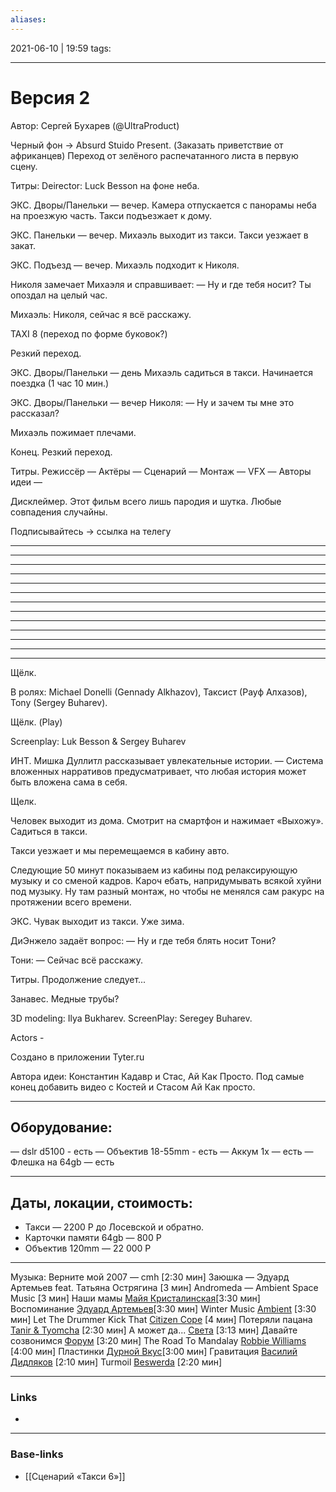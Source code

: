```yaml
---
aliases:
---
```

2021-06-10 | 19:59
tags: 
___

# Версия 2

Автор: Сергей Бухарев (@UltraProduct)

Черный фон -> Absurd Stuido Present. (Заказать приветствие от африканцев)
Переход от зелёного распечатанного листа в первую сцену.

Титры: Deirector: Luck Besson на фоне неба.

ЭКС. Дворы/Панельки — вечер.
Камера отпускается с панорамы неба на проезжую часть. Такси подъезжает к дому.

ЭКС. Панельки — вечер.
Михаэль выходит из такси. Такси уезжает в закат.

ЭКС. Подъезд — вечер.
Михаэль подходит к Николя.

Николя замечает Михаэля и справшивает:
— Ну и где тебя носит? Ты опоздал на целый час.

Михаэль:
Николя, сейчас я всё расскажу.

TAXI 8
(переход по форме буковок?)

Резкий переход.

ЭКС. Дворы/Панельки — день
Михаэль садиться в такси. Начинается поездка (1 час 10 мин.) 

ЭКС. Дворы/Панельки — вечер
Николя: — Ну и зачем ты мне это рассказал?

Михаэль пожимает плечами.

Конец. Резкий переход.

Титры.
Режиссёр — 
Актёры — 
Сценарий — 
Монтаж — 
VFX — 
Авторы идеи — 

Дисклеймер. Этот фильм всего лишь пародия и шутка. Любые совпадения случайны.

Подписывайтесь -> ссылка на телегу

-------
-------
-------
--------------
--------------
--------------
--------------
--------------
--------------
--------------
--------------
--------------
-------

Щёлк.

В ролях: Michael Donelli (Gennady Alkhazov), Таксист (Рауф Алхазов), Tony (Sergey Buharev).

Щёлк. (Play)

Screenplay: Luk Besson & Sergey Buharev

ИНТ. Мишка Дуллитл рассказывает увлекательные истории.
— Система вложенных нарративов предусматривает, что любая история может быть вложена сама в себя. 

Щелк.

Человек выходит из дома. Смотрит на смартфон и нажимает «Выхожу». Садиться в такси.

Такси уезжает и мы перемещаемся в кабину авто.

Следующие 50 минут показываем из кабины под релаксирующую музыку и со сменой кадров. Кароч ебать, напридумывать всякой хуйни под музыку. Ну там разный монтаж, но чтобы не менялся сам ракурс на протяжении всего времени.

ЭКС. Чувак выходит из такси. Уже зима.

ДиЭнжело задаёт вопрос:
— Ну и где тебя блять носит Тони?

Тони:
— Сейчас всё расскажу.

Титры. Продолжение следует...

 Занавес. Медные трубы?

3D modeling: Ilya Bukharev.
ScreenPlay: Seregey Buharev.

Actors - 

Создано в приложении Tyter.ru

Автора идеи: Константин Кадавр и Стас, Ай Как Просто.
Под самые конец добавить видео с Костей и Стасом Ай Как просто.

---

## Оборудование:
— dslr d5100 - есть
— Объектив 18-55mm - есть
— Аккум 1x — есть
— Флешка на 64gb — есть

---

## Даты, локации, стоимость:
- Такси — 2200 Р до Лосевской и обратно.
- Карточки памяти 64gb — 800 Р
- Объектив 120mm — 22 000 Р


------

Музыка:
Верните мой 2007  — cmh  [2:30 мин]
Заюшка — Эдуард Артемьев feat. Татьяна Острягина  [3 мин]
Andromeda — Ambient Space Music [3 мин]
Наши мамы [Майя Кристалинская](https://vk.com/artist/1357859877041216078)[3:30 мин]
Воспоминание [Эдуард Артемьев](https://vk.com/artist/3008707515476975874)[3:30 мин]
Winter Music [Ambient](https://vk.com/artist/7254479686809241710) [3:30 мин]
Let The Drummer Kick That [Citizen Cope](https://vk.com/audio?performer=1&q=Citizen%20Cope) [4 мин]
Потеряли пацана [Tanir & Tyomcha](https://vk.com/artist/509067395856490387)  [2:30 мин]
А может да... [Света](https://vk.com/audio?performer=1&q=%D0%A1%D0%B2%D0%B5%D1%82%D0%B0) [3:13 мин]
Давайте созвонимся [Форум](https://vk.com/audio?performer=1&q=%D0%A4%D0%BE%D1%80%D1%83%D0%BC)  [3:20 мин]
The Road To Mandalay [Robbie Williams](https://vk.com/artist/2609334492473640509) [4:00 мин]
Пластинки [Дурной Вкус](https://vk.com/artist/8642194928988143784)[3:00 мин]
Гравитация [Василий Дидляков](https://vk.com/artist/83199271314863496) [2:10 мин]
Turmoil [Beswerda](https://vk.com/artist/2141763965204224439)  [2:20 мин]




___
### Links
- 

___
### Base-links
- [[Сценарий «Такси 6»]]

